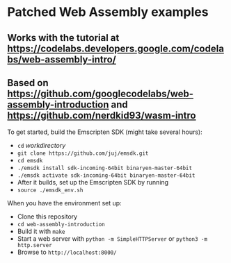 # Patched Web Assembly examples

## Works with the tutorial at <https://codelabs.developers.google.com/codelabs/web-assembly-intro/>

## Based on <https://github.com/googlecodelabs/web-assembly-introduction> and <https://github.com/nerdkid93/wasm-intro>

To get started, build the Emscripten SDK (might take several hours):
* `cd` *workdirectory*
* `git clone https://github.com/juj/emsdk.git`
* `cd emsdk`
* `./emsdk install sdk-incoming-64bit binaryen-master-64bit`
* `./emsdk activate sdk-incoming-64bit binaryen-master-64bit`
* After it builds, set up the Emscripten SDK by running
* `source ./emsdk_env.sh`

When you have the environment set up:
* Clone this repository
* `cd web-assembly-introduction`
* Build it with `make`
* Start a web server with `python -m SimpleHTTPServer` or `python3 -m http.server`
* Browse to `http://localhost:8000/`
